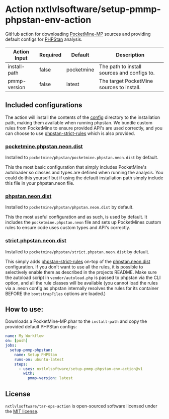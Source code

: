 # Action nxtlvlsoftware/setup-pmmp-phpstan-env-action

GitHub action for downloading [PocketMine-MP](https://github.com/pmmp/PocketMine-MP) sources and providing default configs for [PHPStan](https://github.com/phpstan/phpstan) analysis.

| Action Input | Required | Default    | Description                                 |
|--------------|----------|------------|---------------------------------------------|
| install-path | false    | pocketmine | The path to install sources and configs to. |
| pmmp-version | false    | latest     | The target PocketMine sources to install.   |

## Included configurations
The action will install the contents of the [config](./config) directory to the installation path, making them available
when running phpstan. We bundle custom rules from PocketMine to ensure provided API's are used correctly, and you can choose
to use [phpstan-strict-rules](https://github.com/phpstan/phpstan-strict-rules) which is also provided.

### [pocketmine.phpstan.neon.dist](./config/pocketmine.phpstan.neon.dist)
Installed to `pocketmine/phpstan/pocketmine.phpstan.neon.dist` by default.

This the most basic configuration that simply includes PocketMine's autoloader so classes and types are defined when running
the analysis. You could do this yourself but if using the default installation path simply include this file in your phpstan.neon
file.

### [phpstan.neon.dist](./config/phpstan.neon.dist)
Installed to `pocketmine/phpstan/phpstan.neon.dist` by default.

This the most useful configuration and as such, is used by default. It includes the `pocketmine.phpstan.neon` file and sets
up PocketMines custom rules to ensure code uses custom types and API's correctly.

### [strict.phpstan.neon.dist](./config/phpstan.neon.dist)
Installed to `pocketmine/phpstan/strict.phpstan.neon.dist` by default.

This simply adds [phpstan-strict-rules](https://github.com/phpstan/phpstan-strict-rules) on-top of the [phpstan.neon.dist](./config/phpstan.neon.dist)
configuration. If you don't want to use all the rules, it is possible to selectively enable them as described in the projects README.
Make sure the autoload script in `vendor/autoload.php` is passed to phpstan via the CLI option, and all the rule classes will
be available (you cannot load the rules via a .neon config as phpstan internally resolves the rules for its container BEFORE the `bootstrapFiles` options are loaded.)


## How to use:
Downloads a PocketMine-MP.phar to the `install-path` and copy the provided default PHPStan configs:

```yml
name: My Workflow
on: [push]
jobs:
  setup-pmmp-phpstan:
    name: Setup PHPStan
    runs-on: ubuntu-latest
    steps:
      - uses: nxtlvlsoftware/setup-pmmp-phpstan-env-action@v1
        with:
          pmmp-version: latest
```

## License
`nxtlvlsoftware/tar-ops-action` is open-sourced software licensed under the [MIT license](LICENSE).
